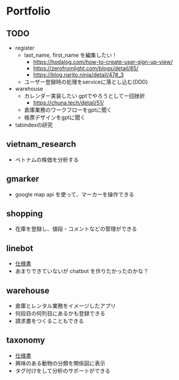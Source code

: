 # Portfolio
## TODO
- register
  - last_name, first_name を編集したい！
    - https://hodalog.com/how-to-create-user-sign-up-view/
    - https://zerofromlight.com/blogs/detail/85/
    - https://blog.narito.ninja/detail/47#_3
  - ユーザー登録時の処理をserviceに落とし込む(DDD)
- warehouse
  - カレンダー実装したい gptでやろうとして一回挫折
    - https://chuna.tech/detail/51/
  - 倉庫業務のワークフローをgptに聞く
  - 帳票デザインをgptに聞く
- tabindexの研究

## vietnam_research
- ベトナムの株価を分析する

## gmarker
- google map api を使って、マーカーを操作できる

## shopping
- 在庫を登録し、値段・コメントなどの管理ができる

## linebot
- [仕様書](docs/linebot/specification.md)
- あまりできていないが chatbot を作りたかったのかな？

## warehouse
- 倉庫とレンタル業務をイメージしたアプリ
- 何段目の何列目にあるかも登録できる
- 請求書をつくることもできる

## taxonomy
- [仕様書](docs/taxonomy/specification.md)
- 興味のある動物の分類を関係図に表示
- タグ付けをして分析のサポートができる
